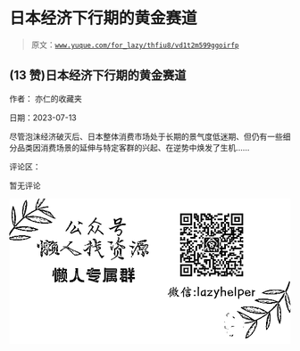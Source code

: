 # 日本经济下行期的黄金赛道

> 原文：[`www.yuque.com/for_lazy/thfiu8/vd1t2m599ggoirfp`](https://www.yuque.com/for_lazy/thfiu8/vd1t2m599ggoirfp)



## (13 赞)日本经济下行期的黄金赛道 

作者： 亦仁的收藏夹 

日期：2023-07-13 

尽管泡沫经济破灭后、日本整体消费市场处于长期的景气度低迷期、但仍有一些细分品类因消费场景的延伸与特定客群的兴起、在逆势中焕发了生机...... 

评论区： 

暂无评论 

![](img/894d30a529e7c37bcd3392323c99941c.png)  